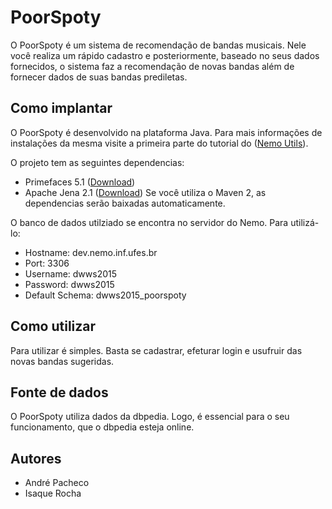 PoorSpoty
==============

O PoorSpoty é um sistema de recomendação de bandas musicais. Nele você realiza um rápido cadastro e posteriormente, baseado no seus dados
fornecidos, o sistema faz a recomendação de novas bandas além de fornecer dados de suas bandas prediletas.

## Como implantar
O PoorSpoty é desenvolvido na plataforma Java. Para mais informações de instalações da mesma visite a primeira parte do tutorial do 
([Nemo Utils](https://github.com/nemo-ufes/nemo-utils/wiki/Tutorial%3A-a-Java-EE-Web-Profile-application-with-nemo-utils%2C-part-1)).

O projeto tem as seguintes dependencias:
* Primefaces 5.1 ([Download](http://www.primefaces.org/))
* Apache Jena 2.1 ([Download](https://jena.apache.org/))
Se você utiliza o Maven 2, as dependencias serão baixadas automaticamente.

O banco de dados utilziado se encontra no servidor do Nemo. Para utilizá-lo:
* Hostname: dev.nemo.inf.ufes.br
* Port: 3306
* Username: dwws2015
* Password: dwws2015
* Default Schema: dwws2015_poorspoty

## Como utilizar
Para utilizar é simples. Basta se cadastrar, efeturar login e usufruir das novas bandas sugeridas.

## Fonte de dados
O PoorSpoty utiliza dados da dbpedia. Logo, é essencial para o seu funcionamento, que o dbpedia esteja online.

## Autores
* André Pacheco
* Isaque Rocha


